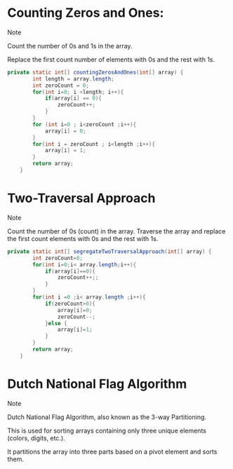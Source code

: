 # Counting Zeros and Ones:
> [!NOTE]
> Count the number of 0s and 1s in the array.
> 
> Replace the first count number of elements with 0s and the rest with 1s.
```java
private static int[] countingZerosAndOnes(int[] array) {
        int length = array.length;
        int zeroCount = 0;
        for(int i=0; i <length; i++){
            if(array[i] == 0){
                zeroCount++;
            }
        }
        for (int i=0 ; i<zeroCount ;i++){
            array[i] = 0;
        }
        for(int i = zeroCount ; i<length ;i++){
            array[i] = 1;
        }
        return array;
    }
```
# Two-Traversal Approach
> [!NOTE]
> Count the number of 0s (count) in the array.
> Traverse the array and replace the first count elements with 0s and the rest with 1s.
```java
private static int[] segregateTwoTraversalApproach(int[] array) {
        int zeroCount=0;
        for(int i=0;i< array.length;i++){
            if(array[i]==0){
                zeroCount++;;
            }
        }
        for(int i =0 ;i< array.length ;i++){
            if(zeroCount>0){
                array[i]=0;
                zeroCount--;
            }else {
                array[i]=1;
            }
        }
        return array;
    }
```
# Dutch National Flag Algorithm
> [!NOTE]
> Dutch National Flag Algorithm, also known as the 3-way Partitioning.
> 
> This is used for sorting arrays containing only three unique elements (colors, digits, etc.). 
> 
> It partitions the array into three parts based on a pivot element and sorts them.